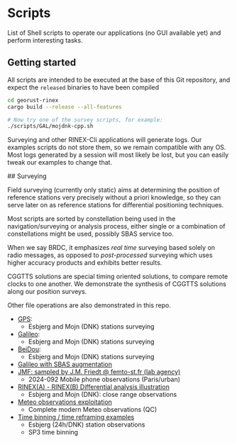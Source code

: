 Scripts
=======

List of Shell scripts to operate our applications (no GUI available yet) and perform interesting tasks.

## Getting started

All scripts are intended to be executed at the base of this Git repository,
and expect the `released` binaries to have been compiled

```bash
cd georust-rinex
cargo build --release --all-features

# Now try one of the survey scripts, for example:
./scripts/GAL/mojdnk-cpp.sh
```

Surveying and other RINEX-Cli applications will generate logs. Our examples scripts
do not store them, so we remain compatible with any OS.
Most logs generated by a session will most likely be lost, but you can easily tweak our examples
to change that.

## Surveying

Field surveying (currently only static) aims at determining the position of
reference stations very precisely without a priori knowledge, so they can serve later on as reference stations for differential
positioning techniques.

Most scripts are sorted by constellation being used in the navigation/surveying or analysis process, either
single or a combination of constellations might be used, possibly SBAS service too.

When we say BRDC, it emphasizes _real time_ surveying based solely on radio messages, 
as opposed to _post-processed_ surveying which uses higher accuracy products and exhibits better results.

CGGTTS solutions are special timing oriented solutions, to compare remote clocks to one another. 
We demonstrate the synthesis of CGGTTS solutions along our position surveys.

Other file operations are also demonstrated in this repo.

- [GPS](./GPS):
  - Esbjerg and Mojn (DNK) stations surveying
- [Galileo](./GAL):
  - Esbjerg and Mojn (DNK) stations surveying
- [BeiDou](./BDS):
  - Esbjerg and Mojn (DNK) stations surveying
- [Galileo with SBAS augmentation](./GAL_SBAS)
- [JMF: sampled by J.M. Friedt @ femto-st.fr (lab agency)](./JMF)
  - 2024-092 Mobile phone observations (Paris/urban)
- [RINEX(A) - RINEX(B) Differential analysis illustration](./DIFF)
  - Esbjerg and Mojn (DNK): close range observations
- [Meteo observations exploitation](./METEO)
  - Complete modern Meteo observations (QC)
- [Time binning / time reframing examples](./TBIN)
  - Esbjerg (24h/DNK) station observations
  - SP3 time binning
